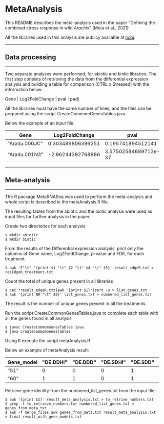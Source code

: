 # MetaAnalysis
This README describes the meta-analysis used in the paper "Defining the combined stress response in wild *Arachis*" (Mota et al., 2021)

All the libraries used in this analysis are publicy available at [ncbi](https://www.ncbi.nlm.nih.gov/bioproject/?term=PRJNA284674).

---
## Data processing 
---
Two separate analyses were performed, for abiotic and biotic libraries. 
The first step consists of retrieving the data from the differential expression analysis and building a table for comparison (CTRL x Stressed) with the information below:

Gene | Log2FoldChange | pval | padj

All the libraries must have the same number of lines, and the files can be prepared using the script CreateCommomGenesTables.java

Below the example of an input file: 

Gene | Log2FoldChange | pval | padj
------------ | ------------- | ------------- | -------------
"Aradu.000JC" | 0.303489806396251 | 0.195741894512141 | 0.326509606375421|
"Aradu.001N3" | -2.96244392768886 | 3.57502584689713e-37 | 6.9031995153895e-36

---
## Meta-analysis
---

The R package MetaRNASeq was used to perform the meta-analysis and whole script is described in the metaAnalysis.R file. 

The resulting tables from the abiotic and the biotic analysis were used as input files for further analysis in the paper.

Create two directories for each analysis

```
$ mkdir abiotic
$ mkdir biotic
```
From the results of the Differential expression analysis, print only the columns of Gene name, Log2FoldChange, p-value and FDR, for each treatment

```
$ awk -F"\t" '{print $1 "\t" $2 "\t" $4 "\t" $5}' result_edgeR.txt > resEdgeR_treatment.txt
```
Count the total of unique genes present in all libraries 
```
$ cat *result_edgeR.txt|awk '{print $1}'|sort -u > list_genes.txt
$ awk '{print NR "\t" $0}' list_genes.txt > numbered_list_genes.txt
```
The result is the number of unique genes present in all the treatments. 

Run the script CreateCommonGenesTables.java to complete each table with all the genes found in all analysis

```
$ javac CreateCommomGenesTables.java
$ java CreateCommomGenesTables
```

Using R execute the script metaAnalysis.R

Below an example of metaAnalysis result:

Gene_model | "DE.DDHI" | "DE.DDD" | "DE.SDHI" | "DE.SDD" | "DE.fishercomb" | "X1" | "X2"| "X3" | "X4" | "signFC" | "DE"
------------ | ------------- | ------------- | ------------- | ------------- | ------------- | ------------- | ------------- | ------------- | ------------- | ------------- | -------------
"51" | 0 | 0 | 0 | 1 | 1 | -0.151094515316481 | -0.548527912447952 | -0.220747575674181 | -1.29157607217008 | -1 | FALSE|
"60" | 1 | 1 | 0 | 1 | 1 | -2.64431233840503 | -8.91671418450554 | -1.22144069268159 | -2.75685967515926 | -1 | FALSE

Retrieve gene identity from the numbered_list_genes.txt from the input file:

```
$ awk '{print $1}' result_meta_analysis.txt > to_retrive_numbers.txt
$ grep -f to_retrieve_numbers.txt numbered_list_genes.txt > genes_from_meta.txt
$ awk -f merge_files.awk genes_from_meta.txt result_meta_analysis.txt > final_result_with_gene_models.txt
```

